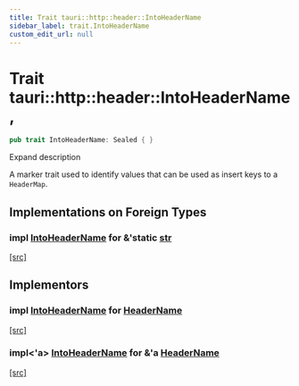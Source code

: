 ```yaml
---
title: Trait tauri::http::header::IntoHeaderName
sidebar_label: trait.IntoHeaderName
custom_edit_url: null
---
```


  # Trait tauri::http&#x3A;:header::IntoHeaderName,

```rs
pub trait IntoHeaderName: Sealed { }
```

Expand description

A marker trait used to identify values that can be used as insert keys to a `HeaderMap`.

## Implementations on Foreign Types

### impl [IntoHeaderName](/docs/api/rust/tauri/trait.IntoHeaderName "trait tauri::http&#x3A;:header::IntoHeaderName") for &'static [str](https://doc.rust-lang.org/1.54.0/std/primitive.str.html)

[\[src\]](https://docs.rs/http/0.2.4/src/http/header/map.rs.html#3357 "goto source code")

## Implementors

### impl [IntoHeaderName](/docs/api/rust/tauri/trait.IntoHeaderName "trait tauri::http&#x3A;:header::IntoHeaderName") for [HeaderName](/docs/api/rust/tauri/struct.HeaderName "struct tauri::http&#x3A;:header::HeaderName")

[\[src\]](https://docs.rs/http/0.2.4/src/http/header/map.rs.html#3315 "goto source code")

### impl&lt;'a> [IntoHeaderName](/docs/api/rust/tauri/trait.IntoHeaderName "trait tauri::http&#x3A;:header::IntoHeaderName") for &'a [HeaderName](/docs/api/rust/tauri/struct.HeaderName "struct tauri::http&#x3A;:header::HeaderName")

[\[src\]](https://docs.rs/http/0.2.4/src/http/header/map.rs.html#3336 "goto source code")
  